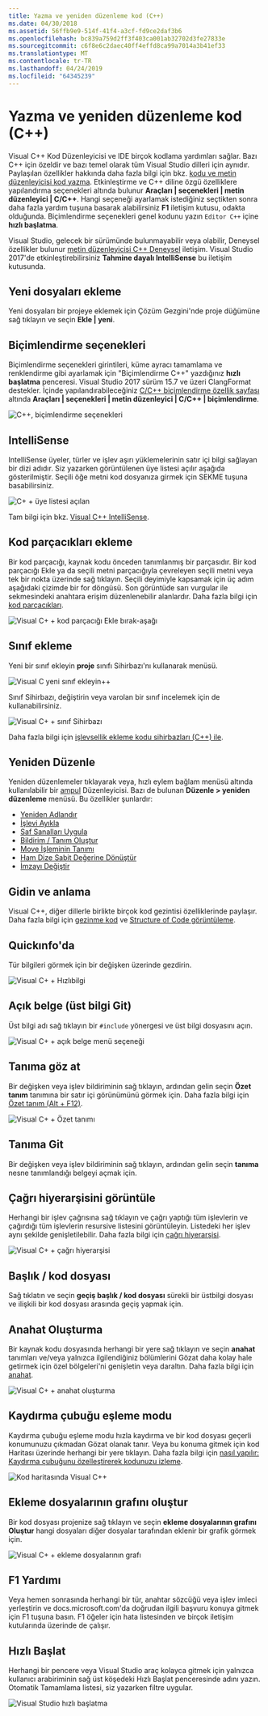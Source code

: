 ```yaml
---
title: Yazma ve yeniden düzenleme kod (C++)
ms.date: 04/30/2018
ms.assetid: 56ffb9e9-514f-41f4-a3cf-fd9ce2daf3b6
ms.openlocfilehash: bc839a759d2ff3f403ca001ab32702d3fe27833e
ms.sourcegitcommit: c6f8e6c2daec40ff4effd8ca99a7014a3b41ef33
ms.translationtype: MT
ms.contentlocale: tr-TR
ms.lasthandoff: 04/24/2019
ms.locfileid: "64345239"
---
```

# <a name="writing-and-refactoring-code-c"></a>Yazma ve yeniden düzenleme kod (C++)

Visual C++ Kod Düzenleyicisi ve IDE birçok kodlama yardımları sağlar. Bazı C++ için özeldir ve bazı temel olarak tüm Visual Studio dilleri için aynıdır. Paylaşılan özellikler hakkında daha fazla bilgi için bkz. [kodu ve metin düzenleyicisi kod yazma](/visualstudio/ide/writing-code-in-the-code-and-text-editor). Etkinleştirme ve C++ diline özgü özelliklere yapılandırma seçenekleri altında bulunur **Araçları &#124; seçenekleri &#124; metin düzenleyici &#124; C/C++**. Hangi seçeneği ayarlamak istediğiniz seçtikten sonra daha fazla yardım tuşuna basarak alabilirsiniz **F1** iletişim kutusu, odakta olduğunda. Biçimlendirme seçenekleri genel kodunu yazın `Editor C++` içine **hızlı başlatma**.

Visual Studio, gelecek bir sürümünde bulunmayabilir veya olabilir, Deneysel özellikler bulunur [metin düzenleyicisi C++ Deneysel](/visualstudio/ide/reference/options-text-editor-c-cpp-experimental) iletişim. Visual Studio 2017'de etkinleştirebilirsiniz **Tahmine dayalı IntelliSense** bu iletişim kutusunda.

## <a name="adding-new-files"></a>Yeni dosyaları ekleme

Yeni dosyaları bir projeye eklemek için Çözüm Gezgini'nde proje düğümüne sağ tıklayın ve seçin **Ekle &#124; yeni**.

## <a name="formatting-options"></a>Biçimlendirme seçenekleri

Biçimlendirme seçenekleri girintileri, küme ayracı tamamlama ve renklendirme gibi ayarlamak için "Biçimlendirme C++" yazdığınız **hızlı başlatma** penceresi. Visual Studio 2017 sürüm 15.7 ve üzeri ClangFormat destekler. İçinde yapılandırabileceğiniz [C/C++ biçimlendirme özellik sayfası](/visualstudio/ide/reference/options-text-editor-c-cpp-formatting) altında **Araçları &#124; seçenekleri &#124; metin düzenleyici &#124; C/C++ &#124; biçimlendirme**.

![C++, biçimlendirme seçenekleri](media/cpp-formatting-options.png)

## <a name="intellisense"></a>IntelliSense

IntelliSense üyeler, türler ve işlev aşırı yüklemelerinin satır içi bilgi sağlayan bir dizi adıdır. Siz yazarken görüntülenen üye listesi açılır aşağıda gösterilmiştir. Seçili öğe metni kod dosyanıza girmek için SEKME tuşuna basabilirsiniz.

![C&#43; &#43; üye listesi açılan](../ide/media/vs2015_cpp_statement_completion.png "vs2015_cpp_statement_completion")

Tam bilgi için bkz. [Visual C++ IntelliSense](/visualstudio/ide/visual-cpp-intellisense).

## <a name="insert-snippets"></a>Kod parçacıkları ekleme

Bir kod parçacığı, kaynak kodu önceden tanımlanmış bir parçasıdır. Bir kod parçacığı Ekle ya da seçili metni parçacığıyla çevreleyen seçili metni veya tek bir nokta üzerinde sağ tıklayın. Seçili deyimiyle kapsamak için üç adım aşağıdaki çizimde bir for döngüsü. Son görüntüde sarı vurgular ile sekmesindeki anahtara erişim düzenlenebilir alanlardır. Daha fazla bilgi için [kod parçacıkları](/visualstudio/ide/code-snippets).

![Visual C&#43; &#43; kod parçacığı Ekle bırak&#45;aşağı](../ide/media/vs2015_cpp_surround_with.png "vs2015_cpp_surround_with")

## <a name="add-class"></a>Sınıf ekleme

Yeni bir sınıf ekleyin **proje** sınıfı Sihirbazı'nı kullanarak menüsü.

![Visual C yeni sınıf ekleyin&#43;&#43;](../ide/media/vs2015_cpp_add_class.png "vs2015_cpp_add_class")

Sınıf Sihirbazı, değiştirin veya varolan bir sınıf incelemek için de kullanabilirsiniz.

![Visual C&#43; &#43; sınıf Sihirbazı](../ide/media/vs2015_cpp_class_wizard.png "vs2015_cpp_class_wizard")

Daha fazla bilgi için [işlevsellik ekleme kodu sihirbazları (C++) ile](../ide/adding-functionality-with-code-wizards-cpp.md).

## <a name="refactoring"></a>Yeniden Düzenle

Yeniden düzenlemeler tıklayarak veya, hızlı eylem bağlam menüsü altında kullanılabilir bir [ampul](/visualstudio/ide/perform-quick-actions-with-light-bulbs) Düzenleyicisi.  Bazı de bulunan **Düzenle > yeniden düzenleme** menüsü.  Bu özellikler şunlardır:

* [Yeniden Adlandır](refactoring/rename.md)
* [İşlevi Ayıkla](refactoring/extract-function.md)
* [Saf Sanalları Uygula](refactoring/implement-pure-virtuals.md)
* [Bildirim / Tanım Oluştur](refactoring/create-declaration-definition.md)
* [Move İşleminin Tanımı](refactoring/move-definition-location.md)
* [Ham Dize Sabit Değerine Dönüştür](refactoring/convert-to-raw-string-literal.md)
* [İmzayı Değiştir](refactoring/change-signature.md)

## <a name="navigate-and-understand"></a>Gidin ve anlama

Visual C++, diğer dillerle birlikte birçok kod gezintisi özelliklerinde paylaşır. Daha fazla bilgi için [gezinme kod](/visualstudio/ide/navigating-code) ve [Structure of Code görüntüleme](/visualstudio/ide/viewing-the-structure-of-code).

## <a name="quickinfo"></a>Quickınfo'da

Tür bilgileri görmek için bir değişken üzerinde gezdirin.

![Visual C&#43; &#43; Hızlıbilgi](../ide/media/vs2015_cpp_quickinfo.png "vs2015_cpp_quickInfo")

## <a name="open-document-navigate-to-header"></a>Açık belge (üst bilgi Git)

Üst bilgi adı sağ tıklayın bir `#include` yönergesi ve üst bilgi dosyasını açın.

![Visual C&#43; &#43; açık belge menü seçeneği](../ide/media/vs2015_cpp_open_document.png "vs2015_cpp_open_document")

## <a name="peek-definition"></a>Tanıma göz at

Bir değişken veya işlev bildiriminin sağ tıklayın, ardından gelin seçin **Özet tanım** tanımına bir satır içi görünümünü görmek için. Daha fazla bilgi için [Özet tanım (Alt + F12)](/visualstudio/ide/how-to-view-and-edit-code-by-using-peek-definition-alt-plus-f12).

![Visual C&#43; &#43; Özet tanımı](../ide/media/vs2015_cpp_peek_definition.png "vs2015_cpp_peek_definition")

## <a name="go-to-definition"></a>Tanıma Git

Bir değişken veya işlev bildiriminin sağ tıklayın, ardından gelin seçin **tanıma** nesne tanımlandığı belgeyi açmak için.

## <a name="view-call-hierarchy"></a>Çağrı hiyerarşisini görüntüle

Herhangi bir işlev çağrısına sağ tıklayın ve çağrı yaptığı tüm işlevlerin ve çağırdığı tüm işlevlerin resursive listesini görüntüleyin. Listedeki her işlev aynı şekilde genişletilebilir. Daha fazla bilgi için [çağrı hiyerarşisi](/visualstudio/ide/reference/call-hierarchy).

![Visual C&#43; &#43; çağrı hiyerarşisi](../ide/media/vs2015_cpp_call_hierarchy.png "vs2015_cpp_call_hierarchy")

## <a name="toggle-header--code-file"></a>Başlık / kod dosyası

Sağ tıklatın ve seçin **geçiş başlık / kod dosyası** sürekli bir üstbilgi dosyası ve ilişkili bir kod dosyası arasında geçiş yapmak için.

## <a name="outlining"></a>Anahat Oluşturma

Bir kaynak kodu dosyasında herhangi bir yere sağ tıklayın ve seçin **anahat** tanımları ve/veya yalnızca ilgilendiğiniz bölümlerini Gözat daha kolay hale getirmek için özel bölgeleri'ni genişletin veya daraltın. Daha fazla bilgi için [anahat](/visualstudio/ide/outlining).

![Visual C&#43; &#43; anahat oluşturma](../ide/media/vs2015_cpp_outlining.png "vs2015_cpp_outlining")

## <a name="scrollbar-map-mode"></a>Kaydırma çubuğu eşleme modu

Kaydırma çubuğu eşleme modu hızla kaydırma ve bir kod dosyası geçerli konumunuzu çıkmadan Gözat olanak tanır. Veya bu konuma gitmek için kod Haritası üzerinde herhangi bir yere tıklayın. Daha fazla bilgi için [nasıl yapılır: Kaydırma çubuğunu özelleştirerek kodunuzu izleme](/visualstudio/ide/how-to-track-your-code-by-customizing-the-scrollbar).

![Kod haritasında Visual C&#43;&#43;](../ide/media/vs2015_cpp_code_map.png "vs2015_cpp_code_map")

## <a name="generate-graph-of-include-files"></a>Ekleme dosyalarının grafını oluştur

Bir kod dosyası projenize sağ tıklayın ve seçin **ekleme dosyalarının grafını Oluştur** hangi dosyaları diğer dosyalar tarafından eklenir bir grafik görmek için.

![Visual C&#43; &#43; ekleme dosyalarının grafı](../ide/media/vs2015_cpp_include_graph.png "vs2015_cpp_include_graph")

## <a name="f1-help"></a>F1 Yardımı

Veya hemen sonrasında herhangi bir tür, anahtar sözcüğü veya işlev imleci yerleştirin ve docs.microsoft.com'da doğrudan ilgili başvuru konuya gitmek için F1 tuşuna basın. F1 öğeler için hata listesinden ve birçok iletişim kutularında üzerinde de çalışır.

## <a name="quick-launch"></a>Hızlı Başlat

Herhangi bir pencere veya Visual Studio araç kolayca gitmek için yalnızca kullanıcı arabiriminin sağ üst köşedeki Hızlı Başlat penceresinde adını yazın. Otomatik Tamamlama listesi, siz yazarken filtre uygular.

![Visual Studio hızlı başlatma](../ide/media/vs2015_cpp_quick_launch.png "vs2015_cpp_quick_launch")

